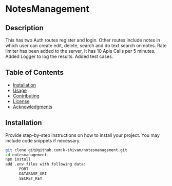 # NotesManagement

## Description

This has two Auth routes register and login.
Other routes include notes in which user can create edit, delete, search and do text search on notes.
Rate limiter has been added to the server, It has 10 Apis Calls per 5 minutes.
Added Logger to log the results.
Added test cases.

## Table of Contents

- [Installation](#installation)
- [Usage](#usage)
- [Contributing](#contributing)
- [License](#license)
- [Acknowledgments](#acknowledgments)

## Installation

Provide step-by-step instructions on how to install your project. You may include code snippets if necessary.

```bash
git clone git@github.com:k-shivam/notesmanagement.git
cd notesmanagement
npm install
add .env files with following data:
      PORT
      DATABASE_URI
      SECRET_KEY

